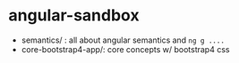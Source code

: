 # angular-sandbox

- semantics/ : all about angular semantics and `ng g ....` 
- core-bootstrap4-app/: core concepts w/ bootstrap4 css
